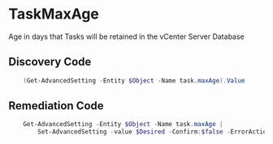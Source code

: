 # TaskMaxAge
Age in days that Tasks will be retained in the vCenter Server Database
## Discovery Code
```powershell
    (Get-AdvancedSetting -Entity $Object -Name task.maxAge).Value
```

## Remediation Code
```powershell
    Get-AdvancedSetting -Entity $Object -Name task.maxAge |
        Set-AdvancedSetting -value $Desired -Confirm:$false -ErrorAction Stop
```
